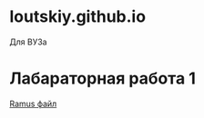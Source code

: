 # loutskiy.github.io
Для ВУЗа

# Лабараторная работа 1
[Ramus файл](https://github.com/loutskiy/loutskiy.github.io/blob/master/sixq.rsf)
